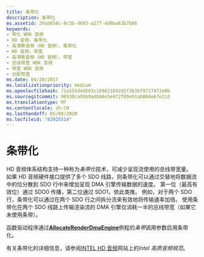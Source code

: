 ```yaml
---
title: 条带化
description: 条带化
ms.assetid: 29ab650c-0c3b-4693-a277-4d9ba63b7b66
keywords:
- 带化 WDK 音频
- HD 音频，条带化
- 高清晰音频（HD 音频），条带化
- HD 音频，带宽
- 高清晰音频（HD 音频），带宽
- 总线带宽 WDK 音频
- 带宽 WDK 音频
- 分配带宽
ms.date: 04/20/2017
ms.localizationpriority: medium
ms.openlocfilehash: 71a555d4d503c169621692d2f2b3bf9717472e0b
ms.sourcegitcommit: 98930ca95b9adbb6e5e472f89e91ab084e67e31d
ms.translationtype: MT
ms.contentlocale: zh-CN
ms.lasthandoff: 05/08/2020
ms.locfileid: "82925514"
---
```

# <a name="striping"></a>条带化


HD 音频体系结构支持一种称为*条带化*技术，可减少呈现流使用的总线带宽量。 如果 HD 音频硬件接口提供了多个 SDO 线路，则条带化可以通过交替地将数据流中的位分散到 SDO 行中来增加呈现 DMA 引擎传输数据的速度。 第一位（最高有效位）通过 SDO0 传播，第二位通过 SDO1，依此类推。 例如，对于两个 SDO 行，条带化可以通过在两个 SDO 行之间拆分流来有效地将传输速率加倍。 使用条带化在两个 SDO 线路上传输渲染流的 DMA 引擎仅消耗一半的总线带宽（如果它未使用条带）。

函数驱动程序通过[**AllocateRenderDmaEngine**](https://docs.microsoft.com/windows-hardware/drivers/ddi/hdaudio/nc-hdaudio-pallocate_render_dma_engine)例程的*条带*调用参数启用条带化。

有关条带化的详细信息，请参阅[INTEL HD 音频](https://www.intel.com/content/www/us/en/standards/intel-standards-and-initiatives.html)网站上的*Intel 高质音频规范*。

 

 




